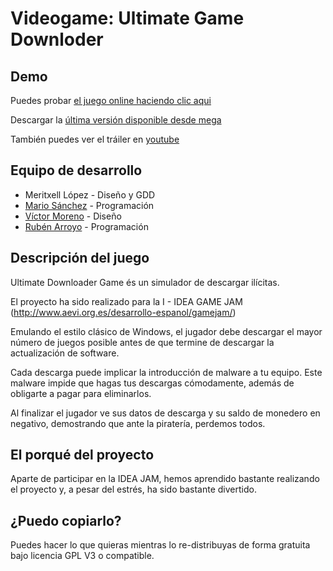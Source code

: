 # Videogame: Ultimate Game Downloder

## Demo

Puedes probar [el juego online haciendo clic aqui](http://ultimatedownloader.acecreamgames.com/)

Descargar la [última versión disponible desde mega](https://mega.nz/#F!C0JxECCS!eCudhCT_Urg0X6dfZTlunQ)

También puedes ver el tráiler en [youtube](https://www.youtube.com/watch?v=G4KCk2hpGOc)


## Equipo de desarrollo

- Meritxell López - Diseño y GDD
- [Mario Sánchez](https://www.linkedin.com/in/mario-sanchez-lopez-090970106/) - Programación
- [Víctor Moreno](https://www.linkedin.com/in/victor-moreno-dise%C3%B1ador-gr%C3%A1fico-e-ilustrador-411bab89/) - Diseño
- [Rubén Arroyo](https://racs.es/sobre-mi-cv/) - Programación


## Descripción del juego

Ultimate Downloader Game és un simulador de descargar ilícitas.

El proyecto ha sido realizado para la I - IDEA GAME JAM (http://www.aevi.org.es/desarrollo-espanol/gamejam/)

Emulando el estilo clásico de Windows, el jugador debe descargar el mayor número de juegos posible antes de que termine de descargar la actualización de software.

Cada descarga puede implicar la introducción de malware a tu equipo. Este malware impide que hagas tus descargas cómodamente, además de obligarte a pagar para eliminarlos. 

Al finalizar el jugador ve sus datos de descarga y su saldo de monedero en negativo, demostrando que ante la piratería, perdemos todos.



## El porqué del proyecto

Aparte de participar en la IDEA JAM, hemos aprendido bastante realizando el proyecto y, a pesar del estrés, ha sido bastante divertido.


## ¿Puedo copiarlo?

Puedes hacer lo que quieras mientras lo re-distribuyas de forma gratuita bajo licencia GPL V3 o compatible.